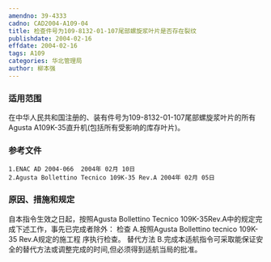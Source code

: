 ```yaml
---
amendno: 39-4333
cadno: CAD2004-A109-04
title: 检查件号为109-8132-01-107尾部螺旋浆叶片是否存在裂纹
publishdate: 2004-02-16
effdate: 2004-02-16
tags: A109
categories: 华北管理局
author: 柳本强
---
```


### 适用范围 
在中华人民共和国注册的、装有件号为109-8132-01-107尾部螺旋浆叶片的所有Agusta A109K-35直升机(包括所有受影响的库存叶片)。

<!--more-->
### 参考文件
    1.ENAC AD 2004-066  2004年 02月 10日
    2.Agusta Bollettino Tecnico 109K-35 Rev.A 2004年 02月 05日

### 原因、措施和规定 
自本指令生效之日起，按照Agusta Bollettino Tecnico 109K-35Rev.A中的规定完成下述工作，事先已完成者除外： 
检查
    A.按照Agusta Bollettino tecnico 109K-35 Rev.A规定的施工程
序执行检查。     替代方法 
    B.完成本适航指令可采取能保证安全的替代方法或调整完成的时间,但必须得到适航当局的批准。
  
